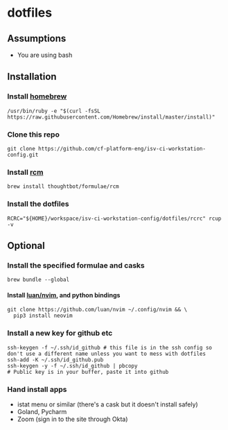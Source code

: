 # dotfiles

## Assumptions

- You are using bash

## Installation

### Install [homebrew](https://brew.sh)

```
/usr/bin/ruby -e "$(curl -fsSL https://raw.githubusercontent.com/Homebrew/install/master/install)"
```

### Clone this repo

```
git clone https://github.com/cf-platform-eng/isv-ci-workstation-config.git
```

### Install [rcm](https://github.com/thoughtbot/rcm)

```
brew install thoughtbot/formulae/rcm
```

### Install the dotfiles

```
RCRC="${HOME}/workspace/isv-ci-workstation-config/dotfiles/rcrc" rcup -v
```

## Optional

### Install the specified formulae and casks

```
brew bundle --global
```

#### Install [luan/nvim](https://github.com/luan/nvim), and python bindings

```
git clone https://github.com/luan/nvim ~/.config/nvim && \
  pip3 install neovim
```


### Install a new key for github etc

```shell
ssh-keygen -f ~/.ssh/id_github # this file is in the ssh config so don't use a different name unless you want to mess with dotfiles 
ssh-add -K ~/.ssh/id_github.pub
ssh-keygen -y -f ~/.ssh/id_github | pbcopy
# Public key is in your buffer, paste it into github
```

### Hand install apps
* istat menu or similar (there's a cask but it doesn't install safely)
* Goland, Pycharm
* Zoom (sign in to the site through Okta)

